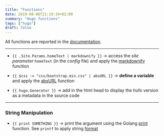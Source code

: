 ```yaml
---
title: "Functions"
date: 2019-08-06T21:19:34+02:00
summary: "Hugo functions"
tags: ["hugo"]
draft: false
---
```


All functions are reported in the [documentation](https://gohugo.io/functions/).

* * *

-   `{{ .Site.Params.homeText | markdownify }}` → access the _site parameter_ `homeText` (in the _config_ file) and apply the [markdownify](https://gohugo.io/functions/markdownify/#readout) function

-   `{{ $css := "css/bootstrap.min.css" | absURL }}` → **define a variable** and apply the [absURL](https://gohugo.io/functions/absurl/) function

-   `{{ hugo.Generator }}` → add in the html head to display the hufo version as a metadata in the source code

* * *

### String Manipulation

-   `{{ print SOMETHING }}` → print the argument using the Golang [print](https://gohugo.io/functions/print/#readout) function. See `printf` to apply string [format](https://gohugo.io/functions/printf/#readout)
